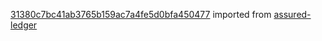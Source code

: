 [31380c7bc41ab3765b159ac7a4fe5d0bfa450477](https://github.com/insolar/assured-ledger/commit/31380c7bc41ab3765b159ac7a4fe5d0bfa450477) imported from [assured-ledger](https://github.com/insolar/assured-ledger)
